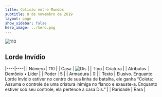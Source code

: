 ```yaml
---
title: Colisão entre Mundos
subtitle: 8 de novembro de 2019
layout: page
show_sidebar: false
hero_image: ../hero.png
---
```


![110](https://cdn.keyforgegame.com/media/card_front/pt/452_110_R9HXV4CVV288_pt.png)

## Lorde Invídio

|----|----|
| Número | 110 |
| Casa | ![Dis](https://archonarcana.com/images/thumb/e/e8/Dis.png/22px-Dis.png "Dis") |
| Tipo | Criatura |
| Atributos | Demônio • Líder |
| Poder | 5 |
| Armadura | 0 |
| Texto | Elusivo.  Enquanto Lorde Invídio estiver no centro de sua linha de batalha, ele ganha “Coleta: Assuma o controle de uma criatura inimiga no flanco e exauste-a. Enquanto estiver sob seu controle, ela pertence à casa Dis.” |
| Raridade | Rara |
